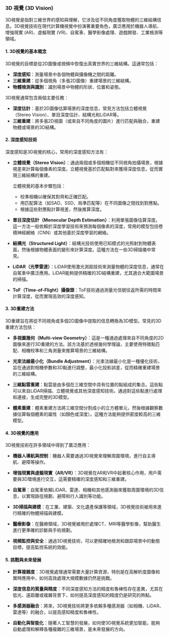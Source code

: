 ### 3D 視覺 (3D Vision)

3D視覺是指對三維世界的感知與理解，它涉及從不同角度獲取物體的三維結構信息。3D視覺技術在現代計算機視覺中扮演著重要角色，廣泛應用於機器人導航、增強現實 (AR)、虛擬現實 (VR)、自駕車、醫學影像處理、遊戲開發、工業檢測等領域。

#### 1. **3D視覺的基本概念**

3D視覺的目標是從2D圖像或視頻中恢復出真實世界的三維結構。這通常包括：

- **深度感知**：測量場景中各個物體與攝像機之間的距離。
- **三維重建**：從多個視角（多張2D圖像）重建場景的三維結構。
- **物體檢測與識別**：識別場景中物體的形狀、位置和姿態。

3D視覺通常包含兩個主要任務：
- **深度估計**：基於2D圖像估算場景的深度信息，常見方法包括立體視覺（Stereo Vision）、單目深度估計、結構光和LiDAR等。
- **三維重建**：將多張2D視圖（或來自不同角度的圖片）進行匹配與融合，重建物體或場景的3D結構。

#### 2. **深度感知技術**

深度感知是3D視覺的核心，常用的深度感知方法有：

- **立體視覺（Stereo Vision）**：通過兩個或多個相機從不同視角拍攝場景，根據視差來計算每個像素的深度。立體視覺基於匹配點對來獲得深度信息，從而實現三維結構的重建。
  
  立體視覺的基本步驟包括：
  - 校準相機以確保其對齊和正確匹配。
  - 用匹配算法（如SAD、SSD、局準匹配等）在不同圖像之間找到對應點。
  - 根據這些對應點計算視差，然後推算深度。

- **單目深度估計（Monocular Depth Estimation）**：利用單張圖像估算深度。這一方法一般依賴於深度學習技術來預測每個像素的深度，常用的模型包括卷積神經網絡（CNN）或其他基於深度學習的網絡。

- **結構光（Structured Light）**：結構光技術使用已知模式的光照射到物體表面，然後根據物體表面的變形來計算深度。這種方法在一些3D掃描儀中常見。

- **LiDAR（光學雷達）**：LiDAR使用激光測距技術來測量物體的深度信息，通常在自駕車中廣泛應用。LiDAR能夠提供精確的3D結構重建，尤其適合大範圍場景的掃描。

- **ToF（Time-of-Flight）攝像頭**：ToF技術通過測量光信號往返所需的時間來計算深度，從而實現高效的深度感知。

#### 3. **3D重建方法**

3D重建旨在將從不同視角或多個2D圖像中提取的信息轉換為3D模型。常見的3D重建方法包括：

- **多視圖幾何（Multi-view Geometry）**：這是一種通過處理來自不同角度的2D圖像來進行3D重建的方法。該方法基於透視幾何學理論，主要使用特徵點匹配、相機校準和三角測量來推算場景的三維結構。

- **光束法線最小化（Bundle Adjustment）**：光束法線最小化是一種優化技術，旨在通過對相機參數和3D點進行調整，最小化投影誤差，從而精確重建場景的三維結構。

- **三維點雲重建**：點雲是由多個在三維空間中具有位置的點組成的集合。這些點可以來自LiDAR掃描、立體視覺或其他深度感知技術。通過對這些點進行處理和連接，生成完整的3D模型。

- **體素重建**：體素重建方法將三維空間分割成小的立方體單元，然後根據觀察數據估算每個體素的屬性（如顏色或深度）。這種方法能夠提供密度較高的三維模型。

#### 4. **3D視覺的應用**

3D視覺技術在許多領域中得到了廣泛應用：

- **機器人導航與控制**：機器人需要通過3D視覺來理解周圍環境，進行自主導航、避障等操作。
  
- **增強現實與虛擬現實（AR/VR）**：3D視覺在AR和VR中起著核心作用，用戶需要與3D環境進行交互，這需要精確的深度感知和三維重建。

- **自駕車**：自駕車依賴LiDAR、雷達、相機和其他感測器來獲取周圍環境的3D信息，以實現路徑規劃、避障和行人識別等功能。

- **3D掃描與建模**：在工業、建築、文化遺產保護等領域，3D視覺技術被用來進行精確的物體掃描與建模。

- **醫療影像**：在醫療領域，3D視覺被用於處理CT、MRI等醫學影像，幫助醫生進行更準確的診斷與手術規劃。

- **視頻監控與安全**：通過3D視覺技術，可以更精確地檢測和跟踪場景中的動態目標，提高監控系統的效能。

#### 5. **挑戰與未來發展**

- **計算複雜度**：3D視覺處理通常需要大量計算資源，特別是在高解析度圖像和實時應用中，如何高效處理大規模數據仍然是挑戰。

- **深度信息的質量與精度**：不同深度感知方法的精度和魯棒性存在差異，尤其在低光、遠距離或複雜背景下，如何提高深度感知的精度仍是研究的熱點。

- **多感測器融合**：將來，3D視覺技術將更多依賴多種感測器（如相機、LiDAR、雷達等）的融合，以提高感知精度和魯棒性。

- **自動化與智能化**：隨著人工智慧的發展，如何使3D視覺系統更加智能，能夠自動處理和解釋各種複雜的三維場景，是未來發展的方向。